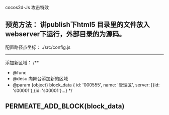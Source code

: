 cocos2d-Js 攻击特效

预览方法：
讲publish下html5 目录里的文件放入webserver下运行，外部目录的为源码。
---------------------------------------------------------------------------
配置路径点坐标：
./src/config.js

---------------------------------------------------------------------------
添加新区域：
 /**
* @func 
* @desc 向舞台添加新的区域
* @param {object} block_data     {  id: '000555', name: '管理区', server: [{id: 's00001'},{id: 's00001'}...}
*/

PERMEATE_ADD_BLOCK(block_data)
---------------------------------------------------------------------------